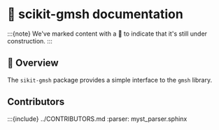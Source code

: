 # 🚧 scikit-gmsh documentation

:::{note}
We've marked content with a 🚧 to indicate that it's still under construction.
:::

## 🚧 Overview

The `sikit-gmsh` package provides a simple interface to the `gmsh` library.

## Contributors

:::{include} ../CONTRIBUTORS.md
:parser: myst_parser.sphinx
